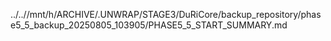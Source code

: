 ../..//mnt/h/ARCHIVE/.UNWRAP/STAGE3/DuRiCore/backup_repository/phase5_5_backup_20250805_103905/PHASE5_5_START_SUMMARY.md
